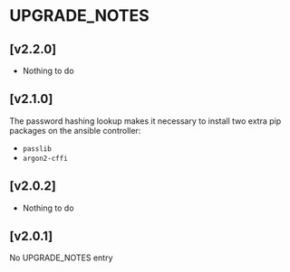 # UPGRADE_NOTES

## [v2.2.0]

- Nothing to do

## [v2.1.0]

The password hashing lookup makes it necessary to install two extra pip packages on the ansible controller:
  - `passlib`
  - `argon2-cffi`

## [v2.0.2]

- Nothing to do

## [v2.0.1]

No UPGRADE_NOTES entry
